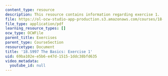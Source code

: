 ```yaml
---
content_type: resource
description: This resource contains information regarding exercise 1.
file: https://ol-ocw-studio-app-production.s3.amazonaws.com/courses/18-s997-introduction-to-matlab-programming-fall-2011/69ba102ee5b6e47d15151ddc38bfd635_MIT18_S997F11_Exercise_1.pdf
file_type: application/pdf
learning_resource_types: []
ocw_type: OCWFile
parent_title: Exercises
parent_type: CourseSection
resourcetype: Document
title: '18.S997 The Basics: Exercise 1'
uid: 69ba102e-e5b6-e47d-1515-1ddc38bfd635
video_metadata:
  youtube_id: null
---
```


